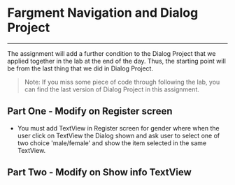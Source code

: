 # Fargment Navigation and Dialog Project
---
The assignment will add a further condition to the Dialog Project that we applied together in the lab at the end of the day. Thus, the starting point will be from the last thing that we did in Dialog Project.

> Note: If you miss some piece of code through following the lab, you can find the last version of Dialog Project in this assignment.

## Part One - Modify on Register screen
- You must add TextView in Register screen for gender where when the user click on TextView the Dialog shown and ask user to select one of two choice 'male/female' and show the item selected in the same TextView.


## Part Two - Modify on Show info TextView
